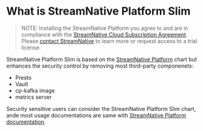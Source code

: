 # What is StreamNative Platform Slim

> NOTE: Installing the StreamNative Platform you agree to and are in compliance with the [StreamNative Cloud Subscription Agreement](https://streamnative.io/cloud-terms-and-conditions).  Please [contact StreamNative](https://streamnative.io/contact) to learn more or request access to a trial license.

StreamNative Platform Slim is based on the [StreamNative Platform](https://github.com/streamnative/charts/blob/master/charts/sn-platform/README.md) chart but enhances the security control by removing most third-party componenets:
- Presto
- Vault
- cp-kafka image
- metrics server

Security sensitive users can consider the StreamNative Platform Slim chart, ande most usage documentations are same with  [StreamNative Platform documentation](https://docs.streamnative.io/docs/platform-overview).
